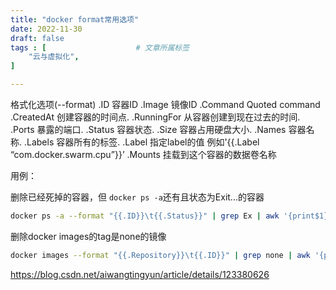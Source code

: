 ```yaml
---
title: "docker format常用选项"
date: 2022-11-30
draft: false
tags : [                    # 文章所属标签
    "云与虚拟化", 
]

---
```



格式化选项(--format)
.ID 容器ID
.Image 镜像ID
.Command Quoted command
.CreatedAt 创建容器的时间点.
.RunningFor 从容器创建到现在过去的时间.
.Ports 暴露的端口.
.Status 容器状态.
.Size 容器占用硬盘大小.
.Names 容器名称.
.Labels 容器所有的标签.
.Label 指定label的值 例如'{{.Label “com.docker.swarm.cpu”}}’
.Mounts 挂载到这个容器的数据卷名称

用例：

删除已经死掉的容器，但 `docker ps -a`还有且状态为Exit...的容器

```bash
docker ps -a --format "{{.ID}}\t{{.Status}}" | grep Ex | awk '{print$1}' | xargs docker rm
```

删除docker images的tag是none的镜像

```bash
docker images --format "{{.Repository}}\t{{.ID}}" | grep none | awk '{print $2}' | xargs docker rmi
```


https://blog.csdn.net/aiwangtingyun/article/details/123380626